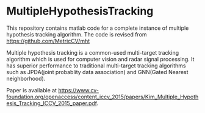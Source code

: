 # MultipleHypothesisTracking
This repository contains matlab code for a complete instance of multiple hypothesis tracking algorithm. The code is revised from https://github.com/MetricCV/mht

Multiple hypothesis tracking is a common-used multi-target tracking algorithm which is used for computer vision and radar signal processing. It has superior performance to traditional multi-target tracking algorithms such as JPDA(joint probablity data association) and GNN(Gated Nearest neighborhood).

Paper is available at 
https://www.cv-foundation.org/openaccess/content_iccv_2015/papers/Kim_Multiple_Hypothesis_Tracking_ICCV_2015_paper.pdf.
